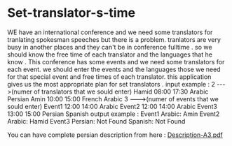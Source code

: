 # Set-translator-s-time
WE have an international conference and we need some translators for tranlating spokesman speeches but there is a problem.
tranlators are very busy in another places and they can't be in conference fulltime . 
so we should know the free time of each translator and the languages that he know .
This conference has some events and we need some translators for each event.
we should enter the events and the languages those we need for that special event and free times of each translator.
this application gives us the most appropriate plan for set translators .
input example :
2                                         --->(numer of translators that we sould enter)
Hamid 08:00 17:30 Arabic Persian
Amin 10:00 15:00 French Arabic
3                                         --->(numer of events that we sould enter)
Event1 12:00 14:00 Arabic
Event2 12:00 14:00 Arabic
Event3 13:00 15:00 Persian Spanish
output example :
Event1
Arabic: Amin
Event2
Arabic: Hamid
Event3
Persian: Not Found
Spanish: Not Found


You can have complete persian description from here :
[Description-A3.pdf](https://github.com/Aliparviz/Set-translator-s-time/files/9187437/Description-A3.pdf)
